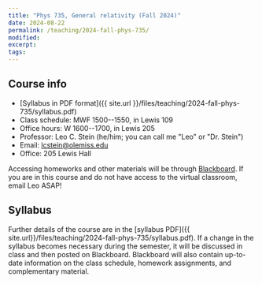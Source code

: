 ```yaml
---
title: "Phys 735, General relativity (Fall 2024)"
date: 2024-08-22
permalink: /teaching/2024-fall-phys-735/
modified:
excerpt:
tags:
---
```


## Course info

* [Syllabus in PDF format]({{ site.url }}/files/teaching/2024-fall-phys-735/syllabus.pdf)
* Class schedule:  MWF 1500--1550, in Lewis 109
* Office hours:  W 1600--1700, in Lewis 205
* Professor: Leo C. Stein (he/him; you can call me "Leo" or "Dr. Stein")
* Email: [lcstein@olemiss.edu](mailto:lcstein@olemiss.edu)
* Office: 205 Lewis Hall

Accessing homeworks and other materials will be through
[Blackboard](https://blackboard.olemiss.edu/).  If you are in this
course and do not have access to the virtual classroom, email Leo
ASAP!

## Syllabus

Further details of the course are in the [syllabus PDF]({{
site.url}}/files/teaching/2024-fall-phys-735/syllabus.pdf). If a
change in the syllabus becomes necessary during the semester, it will
be discussed in class and then posted on Blackboard. Blackboard will
also contain up-to-date information on the class schedule, homework
assignments, and complementary material.
